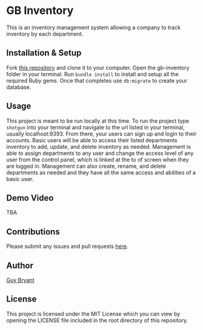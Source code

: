 # GB Inventory

This is an inventory management system allowing a company to track inventory by each department.

## Installation & Setup

Fork [this repository](https://github.com/guysbryant/gb-inventory/tree/project-submission) and clone it to your computer. Open the gb-inventory folder in your terminal. Run `bundle install` to install and setup all the required Ruby gems. Once that completes use `db:migrate` to create your database. 

## Usage

This project is meant to be run locally at this time. To run the project type `shotgun` into your terminal and navigate to the url listed in your terminal, usually localhost:9393. From there, your users can sign up and login to their accounts. Basic users will be able to access their listed departments inventory to add, update, and delete inventory as needed. Management is able to assign departments to any user and change the access level of any user from the control panel, which is linked at the to of screen when they are logged in. Management can also create, rename, and delete departments as needed and they have all the same access and abilities of a basic user.

## Demo Video
TBA

## Contributions

Please submit any issues and pull requests [here](https:/guysbryant/gb-inventory/tree/project-submission).

## Author
[Guy Bryant](https://github.cmo/guysbryant)

## License
This project is licensed under the MIT License which you can view by opening the LICENSE file included in the root directory of this repository.

